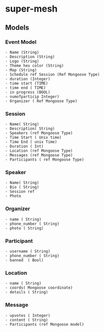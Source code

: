 # super-mesh

## Models

### Event Model
    - Name (String)
    - Description (String)
    - Logo (String)
    - Theme hex color (String)
    - Map (String)
    - Schedule ref Session (Ref Mongoose Type)
    - duration (Integer)
    - time start (TIME)
    - time end ( TIME)
    - in progress (BOOL)
    - numofparticip Integer)
    - Organizer ( Ref Mongoose Type)
    
    
### Session
    - Name( String)
    - Description( String)
    - Speakers (ref Mongoose Type)
    - Time Start ( Unix time)
    - Time End ( unix Time)
    - Duration ( Int)
    - Location (ref Mongoose Type)
    - Messages (ref Mongoose Type)
    - Participants ( ref Mongoose Type)
    
    
### Speaker
    - Name( String)
    - Bio ( String)
    - Session ref
    - Photo

### Organizer
    - name ( String)
    - phone_number ( String)
    - photo ( String)
    
### Participant
    - username ( String)
    - phone_number ( String)
    - banned  ( Bool)
   
### Location
    - name ( String)
    - coords( Mongoose coordinate)
    - details ( String)
    
### Message
    - upvotes ( Integer)
    - content ( String)
    - Participants (ref Mongoose model)
    
    